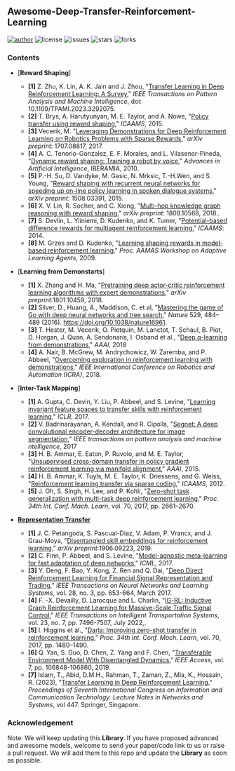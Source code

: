 ## Awesome-Deep-Transfer-Reinforcement-Learning
[![author](https://img.shields.io/badge/Author-Xindong-blueviolet.svg)](https://github.com/XinDongEE/Awesome-Deep-Transfer-Reinforcement-Learning)
![license](https://img.shields.io/github/license/XinDongEE/DSSO.svg)
![issues](https://img.shields.io/github/issues/XinDongEE/Awesome-Deep-Transfer-Reinforcement-Learning.svg) 
![stars](https://img.shields.io/github/stars/XinDongEE/Awesome-Deep-Transfer-Reinforcement-Learning.svg)
![forks](https://img.shields.io/github/forks/XinDongEE/Awesome-Deep-Transfer-Reinforcement-Learning.svg)

### __Contents__
- [__Reward Shaping__]
	- **[1]**   Z. Zhu, K. Lin, A. K. Jain and J. Zhou, "[Transfer Learning in Deep Reinforcement Learning: A Survey](https://ieeexplore.ieee.org/abstract/document/10172347),"   _IEEE Transactions on Pattern Analysis and Machine Intelligence_, doi: 10.1109/TPAMI.2023.3292075.
	- **[2]**   T. Brys, A. Harutyunyan, M. E. Taylor, and A. Nowe, "[Policy transfer using reward shaping](https://dl.acm.org/doi/10.5555/2772879.2772905),"   _ICAAMS_,  2015.
	- **[3]**   Vecerik, M. "[Leveraging Demonstrations for Deep Reinforcement Learning on Robotics Problems with Sparse Rewards](https://arxiv.org/abs/1707.08817),"   _arXiv preprint_: 1707.08817, 2017.
  	- **[4]**   A. C. Tenorio-Gonzalez, E. F. Morales, and L. Vilasenor-Pineda, "[Dynamic reward shaping: Training a robot by voice](https://link.springer.com/chapter/10.1007/978-3-642-16952-6_49)," _Advances in Artificial Intelligence_,   IBERAMIA, 2010.
	- **[5]**   P.-H. Su, D. Vandyke, M. Gasic, N. Mrksic, T.-H.Wen, and S. Young, "[Reward shaping with recurrent neural networks for speeding up on-line policy learning in spoken dialogue systems](https://arxiv.org/abs/1508.03391),"  _arXiv preprint_: 1508.03391, 2015.
	- **[6]**   X. V. Lin, R. Socher, and C. Xiong, "[Multi-hop knowledge graph reasoning with reward shaping](https://arxiv.org/abs/1808.10568),"  _arXiv preprint_: 1808.10568, 2018..
	- **[7]**   S. Devlin, L. Yliniemi, D. Kudenko, and K. Tumer, "[Potential-based difference rewards for multiagent reinforcement learning](https://dl.acm.org/doi/10.5555/2615731.2615761#:~:text=Difference%20rewards%20and%20potential-ased%20reward%20shaping%20can%20both,capture%20an%20agent%27s%20contribution%20to%20the%20system%27s%20performance.),"  _ICAAMS_: 2014.
	- **[8]**   M. Grzes and D. Kudenko, "[Learning shaping rewards in model-based reinforcement learning](https://eecs.wsu.edu/~taylorm/ALA09/7.pdf),"  _Proc. AAMAS Workshop on Adaptive Learning Agents_, 2009.

- [__Learning from Demonstarts__]
	- **[1]**   X. Zhang and H. Ma, "[Pretraining deep actor-critic reinforcement learning algorithms with expert demonstrations](https://arxiv.org/abs/1801.10459),"  _arXiv preprint_:1801.10459, 2018.
	- **[2]**   Silver, D., Huang, A., Maddison, C. et al, "[Mastering the game of Go with deep neural networks and tree search](https://www.nature.com/articles/nature16961#citeas),"  _Nature_ 529, 484–489 (2016). https://doi.org/10.1038/nature16961.
  	- **[3]**   T. Hester, M. Vecerik, O. Pietquin, M. Lanctot, T. Schaul, B. Piot, D. Horgan, J. Quan, A. Sendonaris, I. Osband et al., "[Deep q-learning from demonstrations](https://arxiv.org/abs/1704.03732),"  _AAAI_, 2018
	- **[4]**   A. Nair, B. McGrew, M. Andrychowicz, W. Zaremba, and P. Abbeel, "[Overcoming exploration in reinforcement learning with demonstrations](https://arxiv.org/abs/1709.10089),"  _IEEE International Conference on Robotics and Automation (ICRA)_, 2018.

- [__Inter-Task Mapping__]
	- **[1]**   A. Gupta, C. Devin, Y. Liu, P. Abbeel, and S. Levine, "[Learning invariant feature spaces to transfer skills with reinforcement learning](https://arxiv.org/abs/1703.02949),"  _ICLR_, 2017.
	- **[2]**   V. Badrinarayanan, A. Kendall, and R. Cipolla, "[Segnet: A deep convolutional encoder-decoder architecture for image segmentation](https://ieeexplore.ieee.org/document/7803544),"  _IEEE transactions on pattern analysis and machine ntelligence_, 2017
	- **[3]**   H. B. Ammar, E. Eaton, P. Ruvolo, and M. E. Taylor, "[Unsupervised cross-domain transfer in policy gradient reinforcement learning via manifold alignment](https://dl.acm.org/doi/10.5555/2886521.2886669),"  _AAAI_, 2015.
	- **[4]**   H. B. Ammar, K. Tuyls, M. E. Taylor, K. Driessens, and G. Weiss, "[Reinforcement learning transfer via sparse coding](https://dl.acm.org/doi/10.5555/2343576.2343631),"  _ICAAMS_, 2012.
	- **[5]**   J. Oh, S. Singh, H. Lee, and P. Kohli, "[Zero-shot task generalization with multi-task deep reinforcement learning](https://arxiv.org/abs/1706.05064),"  _Proc. 34th Int. Conf. Mach. Learn_, vol. 70, 2017, pp. 2661–2670.

- [__Representation Transfer__](#heading-Three)
	- **[1]**   J. C. Petangoda, S. Pascual-Diaz, V. Adam, P. Vrancx, and J. Grau-Moya, "[Disentangled skill embeddings for reinforcement learning](https://arxiv.org/abs/1906.09223),"  _arXiv preprint_:1906.09223, 2019.
	- **[2]**   C. Finn, P. Abbeel, and S. Levine, "[Model-agnostic meta-learning for fast adaptation of deep networks](https://arxiv.org/abs/1703.03400),"  _ICML_, 2017.
	- **[3]**   Y. Deng, F. Bao, Y. Kong, Z. Ren and Q. Dai, "[Deep Direct Reinforcement Learning for Financial Signal Representation and Trading](https://ieeexplore.ieee.org/document/7407387),"  _IEEE Transactions on Neural Networks and Learning Systems_, vol. 28, no. 3, pp. 653-664, March 2017.
	- **[4]**   F. -X. Devailly, D. Larocque and L. Charlin, "[IG-RL: Inductive Graph Reinforcement Learning for Massive-Scale Traffic Signal Control](https://ieeexplore.ieee.org/document/9405489),"  _IEEE Transactions on Intelligent Transportation Systems_, vol. 23, no. 7, pp. 7496-7507, July 2022,. 
	- **[5]**   I. Higgins et al., "[Darla: Improving zero-shot transfer in reinforcement learning](https://arxiv.org/abs/1707.08475),"  _Proc. 34th Int. Conf. Mach. Learn_, vol. 70, 2017, pp. 1480–1490. 
 	- **[6]**   Q. Yan, S. Guo, D. Chen, Z. Yang and F. Chen, "[Transferable Environment Model With Disentangled Dynamics](https://ieeexplore.ieee.org/document/8755923),"  _IEEE Access_, vol. 7, pp. 106848-106860, 2019.
 	- **[7]**   Islam, T., Abid, D.M.H., Rahman, T., Zaman, Z., Mia, K., Hossain, R. (2023), "[Transfer Learning in Deep Reinforcement Learning](https://link.springer.com/chapter/10.1007/978-981-19-1607-6_13#editor-information),"  _Proceedings of Seventh International Congress on Information and Communication Technology. Lecture Notes in Networks and Systems_, vol 447. Springer, Singapore.

### Acknowledgement
Note: We will keep updating this __Library__. If you have proposed advanced and awesome models, welcome to send your paper/code link to us or raise a pull request. We will add them to this repo and update the __Library__ as soon as possible.
